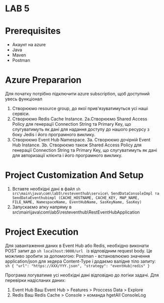 # LAB 5

# Prerequisites
- Акаунт на azure
- Java
- Maven
- Postman

# Azure Prepararion
 Для початку потрібно підключити azure subscription, щоб доступний увесь функціонал
 1. Створюємо resource group, до якої прив'язуватимуться усі наші сервіси.
 2. Створюємо Redis Cache Instance.
  2a.Створюємо Shared Access Policy для генерації Connection String та Primary Key, що слугуватимуть як дані для надання доступу до нашого ресурсу з боку Jedis і його програмного виклику.
 3. Створюємо Event Hub Namespace.
   3a. Створюємо дочірній Event Hub Instance.
   3b. Створюємо також Shared Access Policy для генерації Connection String та Primary Key, що слугуватимуть як дані для авторизації клієнта і його програмного виклику.

# Project Customization And Setup
 1. Вставте необхідні дані в файл ``` sh src\main\java\com\lab5\resteventhub\service\ SendDataConsoleImpl та SendDataEventhubimpl (CACHE_HOSTNAME, CACHE_KEY, MAP_NAME, FILE_NAME, NamespaceName, EventHubName, SasKeyName, SasKey) ```
 2. Запускаємо апку напряму в src\main\java\com\lab5\resteventhub\RestEventHubApplication

# Project Execution
 Для завантаження даних в Event Hub або Redis, необхідно виконати POST запит до ```sh localhost:9000/url ``` із відповідним request body. Це можливо зробити за допомогою:
  Postman - встановлюємо значення application/json для хедера Content-Type і додаємо валідне тіло запиту:
       ``` sh {
        "url": "https://XXX/YYY.json",
        "strategy": "eventHub|redis"
       } ```
 
 Програма логуватиме усі необхідні дані відповідно до логіки задачі. Для перевірки надісланих даних:
  1. Event Hub Ваш Event Hub > Features > Proccess Data > Explore
  2. Redis Ваш Redis Cache > Console > команда hgetAll ConsoleLog

